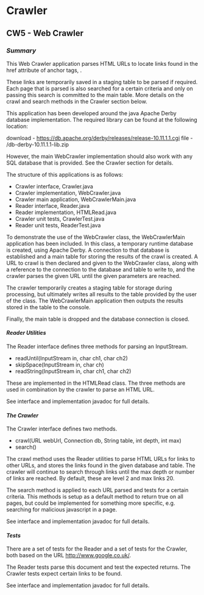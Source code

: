 # **Crawler**
## CW5 - Web Crawler

### _Summary_

This Web Crawler application parses HTML URLs to locate links found in the href attribute of anchor tags, <a href="link"></a>.

These links are temporarily saved in a staging table to be parsed if required. Each page that is parsed is also searched for a
certain criteria and only on passing this search is committed to the main table. More details on the crawl and search methods in
the Crawler section below.

This application has been developed around the java Apache Derby database implementation. The required library can be
found at the following location:

download    - https://db.apache.org/derby/releases/release-10.11.1.1.cgi
file        - /db-derby-10.11.1.1-lib.zip

However, the main WebCrawler implementation should also work with any SQL database that is provided. See the Crawler
section for details.

The structure of this applications is as follows:

- Crawler interface, Crawler.java
- Crawler implementation, WebCrawler.java
- Crawler main application, WebCrawlerMain.java
- Reader interface, Reader.java
- Reader implementation, HTMLRead.java
- Crawler unit tests, CrawlerTest.java
- Reader unit tests, ReaderTest.java

To demonstrate the use of the WebCrawler class, the WebCrawlerMain application has been included. In this class, a
temporary runtime database is created, using Apache Derby. A connection to that database is established and a main table
for storing the results of the crawl is created. A URL to crawl is then declared and given to the WebCrawler class,
along with a reference to the connection to the database and table to write to, and the crawler parses the given URL
until the given parameters are reached.

The crawler temporarily creates a staging table for storage during processing, but ultimately writes all results to the
table provided by the user of the class. The WebCrawlerMain application then outputs the results stored in the table to
the console.

Finally, the main table is dropped and the database connection is closed.

#### _Reader Utilities_

The Reader interface defines three methods for parsing an InputStream.

- readUntil(InputStream in, char ch1, char ch2)
- skipSpace(InputStream in, char ch)
- readString(InputStream in, char ch1, char ch2)

These are implemented in the HTMLRead class. The three methods are used in combination by the crawler to parse an
HTML URL.

See interface and implementation javadoc for full details.

#### _The Crawler_

The Crawler interface defines two methods.

- crawl(URL webUrl, Connection db, String table, int depth, int max)
- search()

The crawl method uses the Reader utilities to parse HTML URLs for links to other URLs, and stores the links found in the
given database and table. The crawler will continue to search through links until the max depth or number of links are
reached. By default, these are level 2 and max links 20.

The search method is applied to each URL parsed and tests for a certain criteria. This methods is setup as a default
method to return true on all pages, but could be implemented for something more specific, e.g. searching for malicious
javascript in a page.

See interface and implementation javadoc for full details.

#### _Tests_

There are a set of tests for the Reader and a set of tests for the Crawler, both based on the URL http://www.google.co.uk/.

The Reader tests parse this document and test the expected returns. The Crawler tests expect certain links to be found.

See interface and implementation javadoc for full details.

